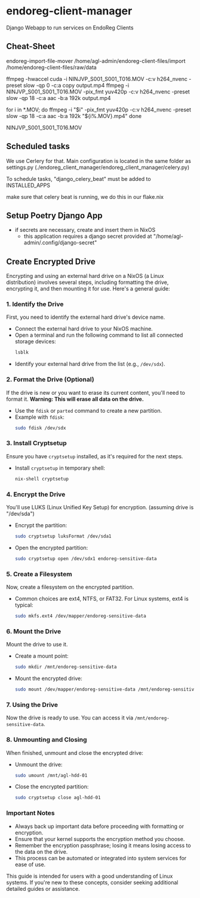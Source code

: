 # endoreg-client-manager
Django Webapp to run services on EndoReg Clients

## Cheat-Sheet
endoreg-import-file-mover /home/agl-admin/endoreg-client-files/import /home/endoreg-client-files/raw/data

ffmpeg -hwaccel cuda -i NINJVP_S001_S001_T016.MOV -c:v h264_nvenc -preset slow -qp 0 -c:a copy output.mp4
ffmpeg -i NINJVP_S001_S001_T016.MOV -pix_fmt yuv420p -c:v h264_nvenc -preset slow -qp 18 -c:a aac -b:a 192k output.mp4

for i in *.MOV; do
  ffmpeg -i "$i" -pix_fmt yuv420p -c:v h264_nvenc -preset slow -qp 18 -c:a aac -b:a 192k "${i%.MOV}.mp4"
done



NINJVP_S001_S001_T016.MOV


## Scheduled tasks
We use Cerlery for that. Main configuration is located in the same folder as settings.py (./endoreg_client_manager/endoreg_client_manager/celery.py)

To schedule tasks, "django_celery_beat" must be added to INSTALLED_APPS

make sure that celery beat is running, we do this in our flake.nix

## Setup Poetry Django App
- if secrets are necessary, create and insert them in NixOS
    - this application requires a django secret provided at "/home/agl-admin/.config/django-secret"


## Create Encrypted Drive
Encrypting and using an external hard drive on a NixOS (a Linux distribution) involves several steps, including formatting the drive, encrypting it, and then mounting it for use. Here's a general guide:

### 1. Identify the Drive
First, you need to identify the external hard drive's device name.

- Connect the external hard drive to your NixOS machine.
- Open a terminal and run the following command to list all connected storage devices:
  ```bash
  lsblk
  ```
- Identify your external hard drive from the list (e.g., `/dev/sdx`).

### 2. Format the Drive (Optional)
If the drive is new or you want to erase its current content, you'll need to format it. **Warning: This will erase all data on the drive.**

- Use the `fdisk` or `parted` command to create a new partition.
- Example with `fdisk`:
  ```bash
  sudo fdisk /dev/sdx
  ```

### 3. Install Cryptsetup
Ensure you have `cryptsetup` installed, as it's required for the next steps.

- Install `cryptsetup` in temporary shell:
  ```bash
  nix-shell cryptsetup
  ```

### 4. Encrypt the Drive
You'll use LUKS (Linux Unified Key Setup) for encryption.
(assuming drive is "/dev/sda")
- Encrypt the partition:
  ```bash
  sudo cryptsetup luksFormat /dev/sda1
  ```
- Open the encrypted partition:
  ```bash
  sudo cryptsetup open /dev/sdx1 endoreg-sensitive-data
  ```

### 5. Create a Filesystem
Now, create a filesystem on the encrypted partition.

- Common choices are ext4, NTFS, or FAT32. For Linux systems, ext4 is typical:
  ```bash
  sudo mkfs.ext4 /dev/mapper/endoreg-sensitive-data
  ```

### 6. Mount the Drive
Mount the drive to use it.

- Create a mount point:
  ```bash
  sudo mkdir /mnt/endoreg-sensitive-data
  ```
- Mount the encrypted drive:
  ```bash
  sudo mount /dev/mapper/endoreg-sensitive-data /mnt/endoreg-sensitive-data
  ```

### 7. Using the Drive
Now the drive is ready to use. You can access it via `/mnt/endoreg-sensitive-data`.

### 8. Unmounting and Closing
When finished, unmount and close the encrypted drive:

- Unmount the drive:
  ```bash
  sudo umount /mnt/agl-hdd-01
  ```
- Close the encrypted partition:
  ```bash
  sudo cryptsetup close agl-hdd-01
  ```

### Important Notes
- Always back up important data before proceeding with formatting or encryption.
- Ensure that your kernel supports the encryption method you choose.
- Remember the encryption passphrase; losing it means losing access to the data on the drive.
- This process can be automated or integrated into system services for ease of use.

This guide is intended for users with a good understanding of Linux systems. If you're new to these concepts, consider seeking additional detailed guides or assistance.
